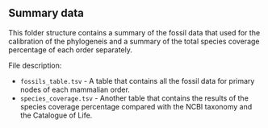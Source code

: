 Summary data
--------------

This folder structure contains a summary of the fossil data that used for the calibration of 
the phylogeneis and a summary of the total species coverage percentage of each
order separately.

File description:
- `fossils_table.tsv` - A table that contains all the fossil data for primary nodes of each 
mammalian order.
- `species_coverage.tsv` - Another table that contains the results of the species coverage 
percentage compared with the NCBI taxonomy and the Catalogue of Life.

